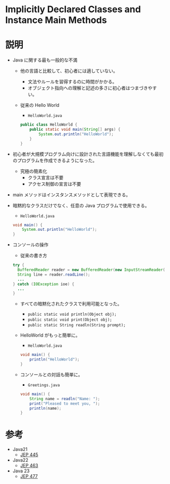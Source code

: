 # Implicitly Declared Classes and Instance Main Methods

# 説明

- Java に関する最も一般的な不満

  - 他の言語と比較して、初心者には適していない。
      - 文法やルールを習得するのに時間がかかる。
      - オブジェクト指向への理解と記述の多さに初心者はつまづきやすい。

  - 従来の Hello World

    - `HelloWorld.java`

    ```java
    public class HelloWorld {
        public static void main(String[] args) {
            System.out.println("HelloWorld");
        }
    }
    ```

- 初心者が大規模プログラム向けに設計された言語機能を理解しなくても最初のプログラムを作成できるようになった。

  - 究極の簡素化
    - クラス宣言は不要
    - アクセス制御の宣言は不要

- main メソッドはインスタンスメソッドとして表現できる。
- 暗黙的なクラスだけでなく、任意の Java プログラムで使用できる。

  - `HelloWorld.java`

  ```java
  void main() {
      System.out.println("HelloWorld");
  }
  ```

- コンソールの操作

  - 従来の書き方

  ```java
  try {
    BufferedReader reader = new BufferedReader(new InputStreamReader(System.in));
    String line = reader.readLine();
    ...
  } catch (IOException ioe) {
    ...
  }
  ```

  - すべての暗黙化されたクラスで利用可能となった。

    - `public static void println(Object obj);`
    - `public static void print(Object obj);`
    - `public static String readln(String prompt);`

  - HelloWorld がもっと簡単に。

    - `HelloWorld.java`

    ```java
    void main() {
        println("HelloWorld");
    }
    ```

  - コンソールとの対話も簡単に。

    - `Greetings.java`

    ```java
    void main() {
        String name = readln("Name: ");
        print("Pleased to meet you, ");
        println(name);
    }
    ```

# 参考

- Java21
  - [JEP 445](https://openjdk.org/jeps/445)
- Java22
  - [JEP 463](https://openjdk.org/jeps/463)
- Java 23
  - [JEP 477](https://openjdk.org/jeps/477)
